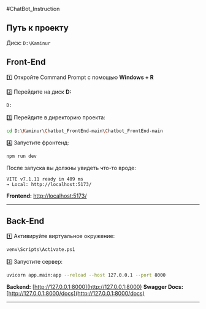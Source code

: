 #ChatBot_Instruction

## Путь к проекту
Диск: `D:\Kaminur`

## Front-End

1️⃣ Откройте Command Prompt с помощью **Windows + R**

2️⃣ Перейдите на диск **D:**

```bash
D:
```

3️⃣ Перейдите в директорию проекта:

```bash
cd D:\Kaminur\Chatbot_FrontEnd-main\Chatbot_FrontEnd-main
```

4️⃣ Запустите фронтенд:

```bash
npm run dev
```

После запуска вы должны увидеть что-то вроде:

```
VITE v7.1.11 ready in 409 ms
→ Local: http://localhost:5173/
```

**Frontend:** [http://localhost:5173/](http://localhost:5173/)

---

##  Back-End 

1️⃣ Активируйте виртуальное окружение:

```bash
venv\Scripts\Activate.ps1
```

2️⃣ Запустите сервер:

```bash
uvicorn app.main:app --reload --host 127.0.0.1 --port 8000
```

 **Backend:** [http://127.0.0.1:8000](http://127.0.0.1:8000)
 **Swagger Docs:** [http://127.0.0.1:8000/docs](http://127.0.0.1:8000/docs)

---
